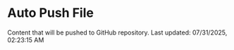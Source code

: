 # Auto Push File

Content that will be pushed to GitHub repository.
Last updated: 07/31/2025, 02:23:15 AM